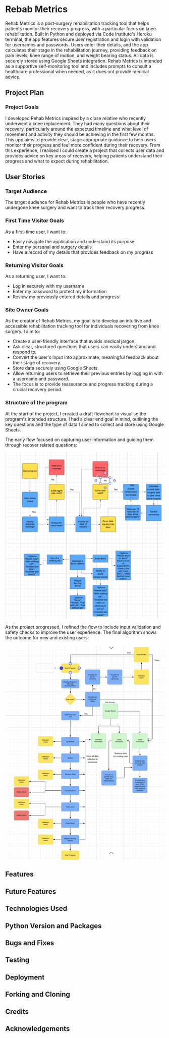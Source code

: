 # Rebab Metrics

Rehab Metrics is a post-surgery rehabilitation tracking tool that helps patients monitor their recovery progress, with a particular focus on knee rehabilitation. Built in Python and deployed via Code Institute's Heroku terminal, the app features secure user registration and login with validation for usernames and passwords. Users enter their details, and the app calculates their stage in the rehabilitation journey, providing feedback on pain levels, knee range of motion, and weight bearing status. All data is securely stored using Google Sheets integration. Rehab Metrics is intended as a supportive self-monitoring tool and includes prompts to consult a healthcare professional when needed, as it does not provide medical advice.

## Project Plan

### Project Goals
I developed Rehab Metrics inspired by a close relative who recently underwent a knee replacement. They had many questions about their recovery, particularly around the expected timeline and what level of movement and activity they should be achieving in the first few months. This app aims to provide clear, stage appropriate guidance to help users monitor their progress and feel more confident during their recovery. From this experience, I realised I could create a project that collects user data and provides advice on key areas of recovery, helping patients understand their progress and what to expect during rehabilitation.

## User Stories

### Target Audience

The target audience for Rehab Metrics is people who have recently undergone knee surgery and want to track their recovery progress.

### First Time Visitor Goals

As a first-time user, I want to:

* Easily navigate the application and understand its purpose
* Enter my personal and surgery details
* Have a record of my details that provides feedback on my progress

### Returning Visitor Goals

As a returning user, I want to:

* Log in securely with my username
* Enter my password to protect my information
* Review my previously entered details and progress

### Site Owner Goals
As the creator of Rehab Metrics, my goal is to develop an intuitive and accessible rehabilitation tracking tool for individuals recovering from knee surgery. I aim to:

* Create a user-friendly interface that avoids medical jargon.
* Ask clear, structured questions that users can easily understand and respond to.
* Convert the user's input into approximate, meaningful feedback about their stage of recovery.
* Store data securely using Google Sheets.
* Allow returning users to retrieve their previous entries by logging in with a username and password.
* The focus is to provide reassurance and progress tracking during a crucial recovery period.

### Structure of the program
At the start of the project, I created a draft flowchart to visualise the program's intended structure. I had a clear end goal in mind, outlining the key questions and the type of data I aimed to collect and store using Google Sheets.

The early flow focused on capturing user information and guiding them through recover related questions:

![Draft algorithm](assets/draftalgorithm.png)

As the project progressed, I refined the flow to include input validation and safety checks to improve the user experience. The final algorithm shows the outcome for new and existing users:

![Algorithm](assets/algorithm.png)
## Features

## Future Features

## Technologies Used

## Python Version and Packages

## Bugs and Fixes

## Testing

## Deployment

## Forking and Cloning

## Credits

## Acknowledgements




